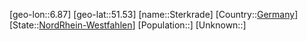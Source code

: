 ﻿---
location: [51.53,6.87]
type: City
tags:
- geo/City


SpocWebEntityId: 34562
isDeleted: false
confidential: public

---
[geo-lon::6.87]
[geo-lat::51.53]
[name::Sterkrade]
[Country::[Germany](geo/Continent/Europe/Germany.md)]
[State::[NordRhein-Westfahlen](NordRhein-Westfahlen)]
[Population::]
[Unknown::]

